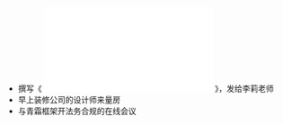 - 撰写《 ![开源社区运营与治理.pdf](../assets/开源社区运营与治理_1713591454095_0.pdf) 》，发给李莉老师
- 早上装修公司的设计师来量房
- 与青霜框架开法务合规的在线会议